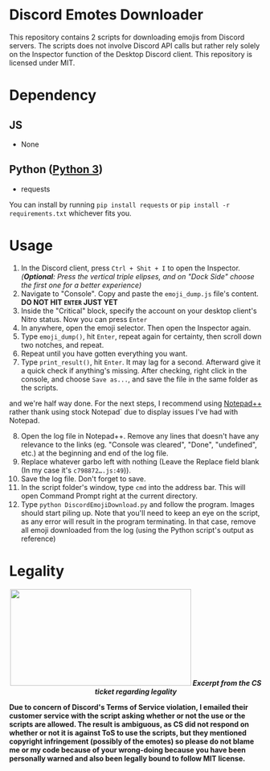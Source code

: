 # Discord Emotes Downloader
This repository contains 2 scripts for downloading emojis from Discord servers. The scripts does not involve Discord API calls but rather rely solely on the Inspector function of the Desktop Discord client. This repository is licensed under MIT. 

# Dependency
## JS
- None
## Python ([Python 3](https://www.python.org/downloads/))

- requests

You can install by running `pip install requests` or `pip install -r requirements.txt` whichever fits you.

# Usage
1. In the Discord client, press `Ctrl + Shit + I` to open the Inspector. *(__Optional__: Press the vertical triple elipses, and on "Dock Side" choose the first one for a better experience)*
2. Navigate to "Console". Copy and paste the `emoji_dump.js` file's content. **__DO NOT HIT `ENTER` JUST YET__**
3. Inside the "Critical" block, specify the account on your desktop client's Nitro status. Now you can press `Enter`
4. In anywhere, open the emoji selector. Then open the Inspector again. 
5. Type `emoji_dump()`, hit `Enter`, repeat again for certainty, then scroll down two notches, and repeat.
6. Repeat until you have gotten everything you want.
7. Type `print_result()`, hit `Enter`. It may lag for a second. Afterward give it a quick check if anything's missing. After checking, right click in the console, and choose `Save as...`, and save the file in the same folder as the scripts. 

and we're half way done. For the next steps, I recommend using [Notepad++](https://notepad-plus-plus.org/download/) rather thank using stock Notepad` due to display issues I've had with Notepad.

8. Open the log file in Notepad++. Remove any lines that doesn't have any relevance to the links (eg. "Console was cleared", "Done", "undefined", etc.) at the beginning and end of the log file.
9. Replace whatever garbo left with nothing (Leave the Replace field blank (In my case it's `c798872….js:49`)).
10. Save the log file. Don't forget to save.
11. In the script folder's window, type `cmd` into the address bar. This will open Command Prompt right at the current directory.
12. Type `python DiscordEmojiDownload.py` and follow the program. Images should start piling up. Note that you'll need to keep an eye on the script, as any error will result in the program terminating. In that case, remove all emoji downloaded from the log (using the Python script's output as reference)

# Legality 
<p align="center">
<img src="https://github.com/PythonTryHard/Discord_Emote_Downloader/blob/master/Screenshot_2019-06-20-07-09-19_1.png" width=360 height=192><b>
<i>Excerpt from the CS ticket regarding legality</i>
</p>

Due to concern of Discord's Terms of Service violation, I emailed their customer service with the script asking whether or not the use or the scripts are allowed. The result is ambiguous, as CS did not respond on whether or not it is against ToS to use the scripts, but they mentioned copyright infringement (possibly of the emotes) so please do not blame me or my code because of your wrong-doing because you have been personally warned and also been legally bound to follow MIT license.
